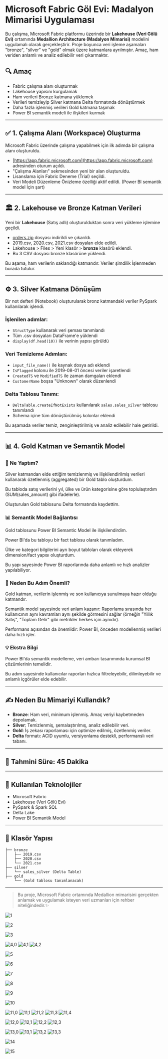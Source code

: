 # Microsoft Fabric Göl Evi: Madalyon Mimarisi Uygulaması

Bu çalışma, Microsoft Fabric platformu üzerinde bir **Lakehouse (Veri Gölü Evi)** ortamında **Medallion Architecture (Madalyon Mimarisi)** modelini uygulamalı olarak gerçekleştirir. Proje boyunca veri işleme aşamaları "bronze", "silver" ve "gold" olmak üzere katmanlara ayrılmıştır. Amaç, ham veriden anlamlı ve analiz edilebilir veri çıkarmaktır.

## 🔍 Amaç

* Fabric çalışma alanı oluşturmak
* Lakehouse yapısını kurgulamak
* Ham verileri Bronze katmana yüklemek
* Verileri temizleyip Silver katmana Delta formatında dönüştürmek
* Daha fazla işlenmiş verileri Gold katmana taşımak
* Power BI semantik modeli ile ilişkileri kurmak

---

## ✅ 1. Çalışma Alanı (Workspace) Oluşturma

Microsoft Fabric üzerinde çalışma yapabilmek için ilk adımda bir çalışma alanı oluşturuldu.

* [https://app.fabric.microsoft.com](https://app.fabric.microsoft.com) adresinden oturum açıldı.
* "Çalışma Alanları" sekmesinden yeni bir alan oluşturuldu.
* Lisanslama için Fabric Deneme (Trial) seçildi.
* Veri Modeli Düzenleme Önizleme özelliği aktif edildi. (Power BI semantik model İçin şart)

---

## 🏛️ 2. Lakehouse ve Bronze Katman Verileri

Yeni bir **Lakehouse** (Satış adlı) oluşturulduktan sonra veri yükleme işlemine geçildi.

* [orders.zip](https://github.com/MicrosoftLearning/dp-data/blob/main/orders.zip) dosyası indirildi ve çıkarıldı.
* 2019.csv, 2020.csv, 2021.csv dosyaları elde edildi.
* Lakehouse > Files > Yeni klasör > **bronze** klasörü eklendi.
* Bu 3 CSV dosyası bronze klasörüne yüklendi.

Bu aşama, ham verilerin saklandığı katmandır. Veriler şimdilik İşlenmeden burada tutulur.

---

## ⚙️ 3. Silver Katmana Dönüşüm

Bir not defteri (Notebook) oluşturularak bronz katmandaki veriler PySpark kullanılarak işlendi.

### İşlenilen adımlar:

* `StructType` kullanarak veri şeması tanımlandı
* Tüm .csv dosyaları DataFrame'e yüklendi
* `display(df.head(10))` ile verinin yapısı görüldü

### Veri Temizleme Adımları:

* `input_file_name()` ile kaynak dosya adı eklendi
* `IsFlagged` kolonu ile 2019-08-01 öncesi veriler işaretlendi
* `CreatedTS` ve `ModifiedTS` ile zaman damgaları eklendi
* `CustomerName` boşsa "Unknown" olarak düzenlendi

### Delta Tablosu Tanımı:

* `DeltaTable.createIfNotExists` kullanılarak `sales.sales_silver` tablosu tanımlandı
* Schema içine tüm dönüştürülmüş kolonlar eklendi

Bu aşamada veriler temiz, zenginleştirilmiş ve analiz edilebilir hale getirildi.

---

## 📊 4. Gold Katman ve Semantik Model
### 📂 Ne Yaptım?
Silver katmandan elde ettiğim temizlenmiş ve ilişkilendirilmiş verileri kullanarak özetlenmiş (aggregated) bir Gold tablo oluşturdum.

Bu tabloda satış verilerini yıl, ülke ve ürün kategorisine göre toplulaştırdım (SUM(sales_amount) gibi ifadelerle).

Oluşturulan Gold tablosunu Delta formatında kaydettim.

### 📊 Semantik Model Bağlantısı
Gold tablosunu Power BI Semantic Model ile ilişkilendirdim.

Power BI'da bu tabloyu bir fact tablosu olarak tanımladım.

Ülke ve kategori bilgilerini ayrı boyut tabloları olarak ekleyerek dimension/fact yapısı oluşturdum.

Bu yapı sayesinde Power BI raporlarında daha anlamlı ve hızlı analizler yapılabiliyor.

### 🧠 Neden Bu Adım Önemli?
Gold katman, verilerin işlenmiş ve son kullanıcıya sunulmaya hazır olduğu katmandır.

Semantik model sayesinde veri anlam kazanır: Raporlama sırasında her kullanıcının aynı kavramları aynı şekilde görmesini sağlar (örneğin "Yıllık Satış", "Toplam Gelir" gibi metrikler herkes için aynıdır).

Performans açısından da önemlidir: Power BI, önceden modellenmiş verileri daha hızlı işler.

### 💡 Ekstra Bilgi
Power BI'da semantik modelleme, veri ambarı tasarımında kurumsal BI çözümlerinin temelidir.

Bu adım sayesinde kullanıcılar raporları hızlıca filtreleyebilir, dilimleyebilir ve anlamlı içgörüler elde edebilir.

---

## ✍️ Neden Bu Mimariyi Kullandık?

* **Bronze**: Ham veri, minimum işlenmiş. Amaç veriyi kaybetmeden depolamak.
* **Silver**: Temizlenmiş, şemalaştırılmış, analiz edilebilir veri.
* **Gold**: İş zekası raporlaması için optimize edilmiş, özetlenmiş veriler.
* **Delta** formatı: ACID uyumlu, versiyonlama destekli, performanslı veri tabanı.

---

## 📅 Tahmini Süre: 45 Dakika

---

## 🚀 Kullanılan Teknolojiler

* Microsoft Fabric
* Lakehouse (Veri Gölü Evi)
* PySpark & Spark SQL
* Delta Lake
* Power BI Semantik Model

---

## 📁 Klasör Yapısı

```
├── bronze
│   ├── 2019.csv
│   ├── 2020.csv
│   └── 2021.csv
├── silver
│   └── sales_silver (Delta Table)
├── gold
    └── (Gold tablosu tanımlanacak)
```

---

> Bu proje, Microsoft Fabric ortamında Medallion mimarisini gerçekten anlamak ve uygulamak isteyen veri uzmanları için rehber niteliğindedir.✨


![1](./images/1.png)

![2](./images/2.png)

![3](./images/3.png)

![4,0](./images/4,0.png)
![4,1](./images/4,1.png)
![4,2](./images/4,2.png)

![5](./images/5.png)

![6](./images/6.png)

![7](./images/7.png)

![8](./images/8.png)

![9](./images/9.png)

![10](./images/10.png)

![11,0](./images/11,0.png)
![11,1](./images/11,1.png)
![11,2](./images/11,2.png)
![11,3](./images/11,3.png)
![11,4](./images/11,4.png)

![12,0](./images/12,0.png)
![12,1](./images/12,1.png)
![12,2](./images/12,2.png)
![12,3](./images/12,3.png)

![13,0](./images/13,0.png)
![13,1](./images/13,1.png)
![13,2](./images/13,2.png)
![13,3](./images/13,3.png)

![14](./images/14.png)

![15](./images/15.png)
